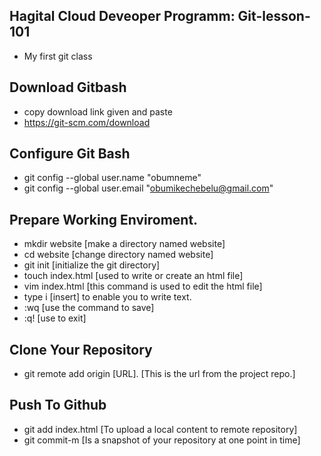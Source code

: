 ## Hagital Cloud Deveoper Programm: Git-lesson-101
- My first git class
## Download Gitbash
- copy download link given and paste
- https://git-scm.com/download
## Configure Git Bash
- git config --global user.name "obumneme"
- git config --global user.email "obumikechebelu@gmail.com"
## Prepare Working Enviroment.
- mkdir website [make a directory named website]
- cd website [change directory named website]
- git init [initialize the git directory]
- touch index.html [used to write or create an html file]
- vim index.html [this command is used to edit the html file]
- type i [insert] to enable you to write text.
- :wq [use the command to save]
- :q! [use to exit]
## Clone Your Repository
- git remote add origin [URL]. [This is the url from the project repo.]
## Push To Github 
- git add index.html [To upload a local content to remote repository]
- git commit-m [Is a snapshot of your repository at one point in time]
